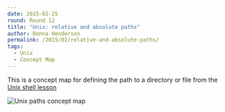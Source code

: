 ```yaml
---
date: 2015-02-25
round: Round 12
title: "Unix: relative and absolute paths"
author: Donna Henderson
permalink: /2015/02/relative-and-absolute-paths/
tags:
  - Unix
  - Concept Map
---
```

This is a concept map for defining the path to a directory or file from the [Unix shell lesson](http://swcarpentry.github.io/shell-novice/01-filedir.html)

![Unix paths concept map](http://i.imgur.com/ElcV7MB.jpg)

